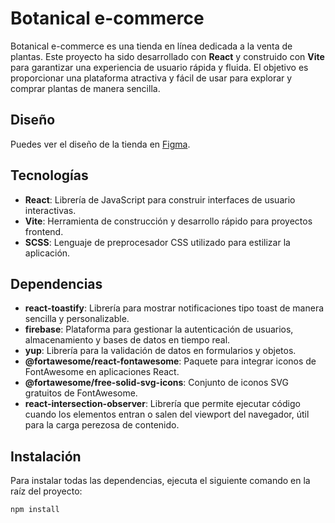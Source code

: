 # Botanical e-commerce

Botanical e-commerce es una tienda en línea dedicada a la venta de plantas. Este proyecto ha sido desarrollado con **React** y construido con **Vite** para garantizar una experiencia de usuario rápida y fluida. El objetivo es proporcionar una plataforma atractiva y fácil de usar para explorar y comprar plantas de manera sencilla.

## Diseño

Puedes ver el diseño de la tienda en [Figma](https://www.figma.com/design/VMCdFejZYtudcUzrtCNqpG/botanical?node-id=0-1&m=dev&t=JATcduWpgPCm8cMg-1).

## Tecnologías

- **React**: Librería de JavaScript para construir interfaces de usuario interactivas.
- **Vite**: Herramienta de construcción y desarrollo rápido para proyectos frontend.
- **SCSS**: Lenguaje de preprocesador CSS utilizado para estilizar la aplicación.

## Dependencias

- **react-toastify**: Librería para mostrar notificaciones tipo toast de manera sencilla y personalizable.
- **firebase**: Plataforma para gestionar la autenticación de usuarios, almacenamiento y bases de datos en tiempo real.
- **yup**: Librería para la validación de datos en formularios y objetos.
- **@fortawesome/react-fontawesome**: Paquete para integrar iconos de FontAwesome en aplicaciones React.
- **@fortawesome/free-solid-svg-icons**: Conjunto de iconos SVG gratuitos de FontAwesome.
- **react-intersection-observer**: Librería que permite ejecutar código cuando los elementos entran o salen del viewport del navegador, útil para la carga perezosa de contenido.

## Instalación

Para instalar todas las dependencias, ejecuta el siguiente comando en la raíz del proyecto:

```bash
npm install
